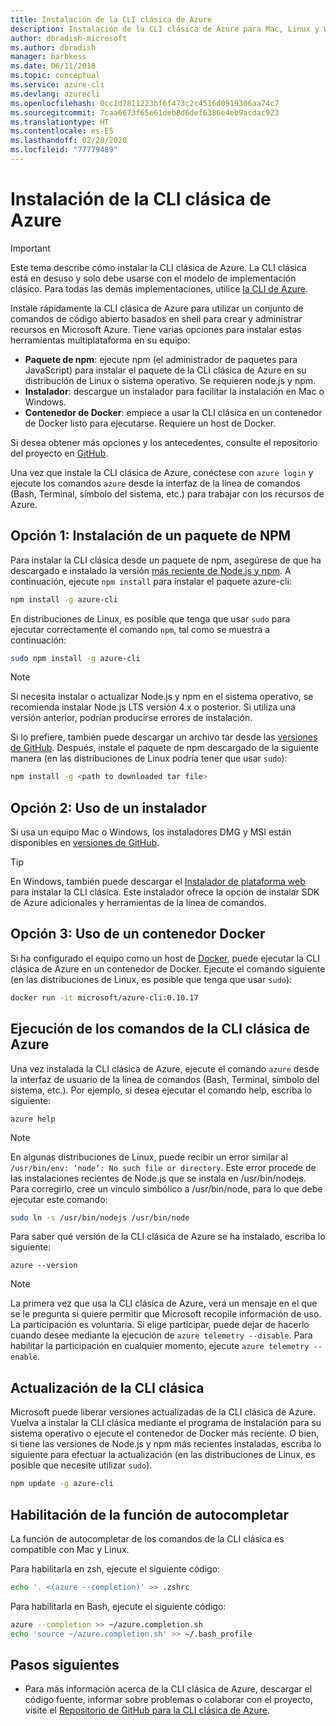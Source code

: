 ```yaml
---
title: Instalación de la CLI clásica de Azure
description: Instalación de la CLI clásica de Azure para Mac, Linux y Windows con el objetivo de comenzar a utilizar los servicios de Azure
author: dbradish-microsoft
ms.author: dbradish
manager: barbkess
ms.date: 06/11/2018
ms.topic: conceptual
ms.service: azure-cli
ms.devlang: azurecli
ms.openlocfilehash: 0cc1d7811223bf6f473c2c4516d0919306aa74c7
ms.sourcegitcommit: 7caa6673f65e61deb8d6def6386e4eb9acdac923
ms.translationtype: HT
ms.contentlocale: es-ES
ms.lasthandoff: 02/28/2020
ms.locfileid: "77779489"
---
```

# <a name="install-the-azure-classic-cli"></a>Instalación de la CLI clásica de Azure

> [!IMPORTANT]
> Este tema describe cómo instalar la CLI clásica de Azure. La CLI clásica está en desuso y solo debe usarse con el modelo de implementación clásico.
> Para todas las demás implementaciones, utilice [la CLI de Azure](/cli/azure).

Instale rápidamente la CLI clásica de Azure para utilizar un conjunto de comandos de código abierto basados en shell para crear y administrar recursos en Microsoft Azure. Tiene varias opciones para instalar estas herramientas multiplataforma en su equipo:

* **Paquete de npm**: ejecute npm (el administrador de paquetes para JavaScript) para instalar el paquete de la CLI clásica de Azure en su distribución de Linux o sistema operativo. Se requieren node.js y npm.
* **Instalador**: descargue un instalador para facilitar la instalación en Mac o Windows.
* **Contenedor de Docker**: empiece a usar la CLI clásica en un contenedor de Docker listo para ejecutarse. Requiere un host de Docker.

Si desea obtener más opciones y los antecedentes, consulte el repositorio del proyecto en [GitHub](https://github.com/azure/azure-xplat-cli).

Una vez que instale la CLI clásica de Azure, conéctese con `azure login` y ejecute los comandos `azure` desde la interfaz de la línea de comandos (Bash, Terminal, símbolo del sistema, etc.) para trabajar con los recursos de Azure.

## <a name="option-1-install-an-npm-package"></a>Opción 1: Instalación de un paquete de NPM

Para instalar la CLI clásica desde un paquete de npm, asegúrese de que ha descargado e instalado la versión [más reciente de Node.js y npm](https://nodejs.org/en/download/package-manager/). A continuación, ejecute `npm install` para instalar el paquete azure-cli:

```bash
npm install -g azure-cli
```

En distribuciones de Linux, es posible que tenga que usar `sudo` para ejecutar correctamente el comando `npm`, tal como se muestra a continuación:

```bash
sudo npm install -g azure-cli
```

> [!NOTE]
> Si necesita instalar o actualizar Node.js y npm en el sistema operativo, se recomienda instalar Node.js LTS versión 4.x o posterior. Si utiliza una versión anterior, podrían producirse errores de instalación.

Si lo prefiere, también puede descargar un archivo tar desde las [versiones de GitHub](https://github.com/Azure/azure-xplat-cli/releases). Después, instale el paquete de npm descargado de la siguiente manera (en las distribuciones de Linux podría tener que usar `sudo`):

```bash
npm install -g <path to downloaded tar file>
```

## <a name="option-2-use-an-installer"></a>Opción 2: Uso de un instalador

Si usa un equipo Mac o Windows, los instaladores DMG y MSI están disponibles en [versiones de GitHub](https://github.com/Azure/azure-xplat-cli/releases).

> [!TIP]
> En Windows, también puede descargar el [Instalador de plataforma web](https://go.microsoft.com/?linkid=9828653) para instalar la CLI clásica. Este instalador ofrece la opción de instalar SDK de Azure adicionales y herramientas de la línea de comandos.

## <a name="option-3-use-a-docker-container"></a>Opción 3: Uso de un contenedor Docker

Si ha configurado el equipo como un host de [Docker](https://docs.docker.com/engine/understanding-docker/), puede ejecutar la CLI clásica de Azure en un contenedor de Docker. Ejecute el comando siguiente (en las distribuciones de Linux, es posible que tenga que usar `sudo`):

```bash
docker run -it microsoft/azure-cli:0.10.17
```

## <a name="run-azure-classic-cli-commands"></a>Ejecución de los comandos de la CLI clásica de Azure

Una vez instalada la CLI clásica de Azure, ejecute el comando `azure` desde la interfaz de usuario de la línea de comandos (Bash, Terminal, símbolo del sistema, etc.). Por ejemplo, si desea ejecutar el comando help, escriba lo siguiente:

```azurecli-interactive
azure help
```

> [!NOTE]
> En algunas distribuciones de Linux, puede recibir un error similar al `/usr/bin/env: ‘node’: No such file or directory`. Este error procede de las instalaciones recientes de Node.js que se instala en /usr/bin/nodejs. Para corregirlo, cree un vínculo simbólico a /usr/bin/node, para lo que debe ejecutar este comando:

```bash
sudo ln -s /usr/bin/nodejs /usr/bin/node
```

Para saber qué versión de la CLI clásica de Azure se ha instalado, escriba lo siguiente:

```azurecli-interactive
azure --version
```

> [!NOTE]
> La primera vez que usa la CLI clásica de Azure, verá un mensaje en el que se le pregunta si quiere permitir que Microsoft recopile información de uso. La participación es voluntaria. Si elige participar, puede dejar de hacerlo cuando desee mediante la ejecución de `azure telemetry --disable`. Para habilitar la participación en cualquier momento, ejecute `azure telemetry --enable`.

## <a name="update-the-classic-cli"></a>Actualización de la CLI clásica

Microsoft puede liberar versiones actualizadas de la CLI clásica de Azure. Vuelva a instalar la CLI clásica mediante el programa de instalación para su sistema operativo o ejecute el contenedor de Docker más reciente. O bien, si tiene las versiones de Node.js y npm más recientes instaladas, escriba lo siguiente para efectuar la actualización (en las distribuciones de Linux, es posible que necesite utilizar `sudo`).

```bash
npm update -g azure-cli
```

## <a name="enable-tab-completion"></a>Habilitación de la función de autocompletar

La función de autocompletar de los comandos de la CLI clásica es compatible con Mac y Linux.

Para habilitarla en zsh, ejecute el siguiente código:

```bash
echo '. <(azure --completion)' >> .zshrc
```

Para habilitarla en Bash, ejecute el siguiente código:

```bash
azure --completion >> ~/azure.completion.sh
echo 'source ~/azure.completion.sh' >> ~/.bash_profile
```

## <a name="next-steps"></a>Pasos siguientes

* Para más información acerca de la CLI clásica de Azure, descargar el código fuente, informar sobre problemas o colaborar con el proyecto, visite el [Repositorio de GitHub para la CLI clásica de Azure](https://github.com/azure/azure-xplat-cli).

